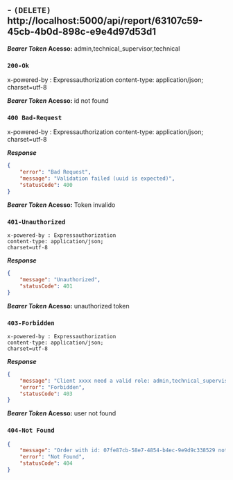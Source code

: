 ## - `(DELETE)` http://localhost:5000/api/report/63107c59-45cb-4b0d-898c-e9e4d97d53d1

***Bearer Token***
**Acesso:** admin,technical_supervisor,technical

### `200-Ok`

x-powered-by : Expressauthorization
content-type: application/json; 
charset=utf-8


***Bearer Token***
**Acesso:** id not found

### `400 Bad-Request`

x-powered-by : Expressauthorization
content-type: application/json; 
charset=utf-8

***Response***
```json
{
    "error": "Bad Request",
    "message": "Validation failed (uuid is expected)",
    "statusCode": 400
}
```

***Bearer Token***
**Acesso:** Token invalido

### `401-Unauthorized`
```
x-powered-by : Expressauthorization
content-type: application/json; 
charset=utf-8
```

***Response***
```json
{
    "message": "Unauthorized",
    "statusCode": 401
}
```

***Bearer Token***
**Acesso:** unauthorized token

### `403-Forbidden`
```
x-powered-by : Expressauthorization
content-type: application/json; 
charset=utf-8
```

***Response***
```json
{
    "message": "Client xxxx need a valid role: admin,technical_supervisor,technical",
    "error": "Forbidden",
    "statusCode": 403
}
```
***Bearer Token***
**Acesso:** user not found

### `404-Not Found`

```json
{
    "message": "Order with id: 07fe87cb-58e7-4854-b4ec-9e9d9c338529 not found",
    "error": "Not Found",
    "statusCode": 404
}
```